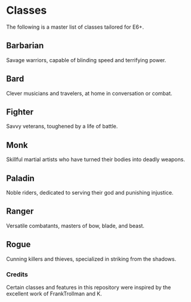 # Classes

The following is a master list of classes tailored for E6+. 

## Barbarian

Savage warriors, capable of blinding speed and terrifying power.

## Bard

Clever musicians and travelers, at home in conversation or combat.

## Fighter

Savvy veterans, toughened by a life of battle.

## Monk

Skillful martial artists who have turned their bodies into deadly weapons.

## Paladin

Noble riders, dedicated to serving their god and punishing injustice.

## Ranger

Versatile combatants, masters of bow, blade, and beast.

## Rogue

Cunning killers and thieves, specialized in striking from the shadows.

### Credits

Certain classes and features in this repository were inspired by the excellent work of FrankTrollman and K.